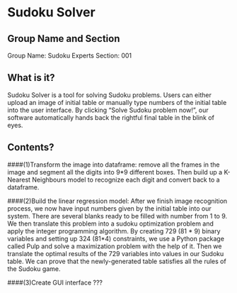 Sudoku Solver
=====
Group Name and Section
----
Group Name: Sudoku Experts
Section: 001

What is it?
----
Sudoku Solver is a tool for solving Sudoku problems. Users can either upload an image of initial table or manually type numbers of the initial table into the user interface. By clicking “Solve Sudoku problem now!”, our software automatically hands back the rightful final table in the blink of eyes.

Contents?
----
####(1)Transform the image into dataframe:
remove all the frames in the image and segment all the digits into 9*9 different boxes. Then build up a K-Nearest Neighbours model to recognize each digit and convert back to a dataframe.

####(2)Build the linear regression model:
After we finish image recognition process, we now have input numbers given by the initial table into our system. There are several blanks ready to be filled with number from 1 to 9. We then translate this problem into a sudoku optimization problem and apply the integer programming algorithm. By creating 729 (81 * 9) binary variables and setting up 324 (81*4) constraints, we use a Python package called Pulp and solve a maximization problem with the help of it. Then we translate the optimal results of the 729 variables into values in our Sudoku table. We can prove that the newly-generated table satisfies all the rules of the Sudoku game.

####(3)Create GUI interface
???


